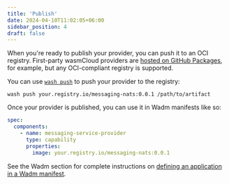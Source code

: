 ```yaml
---
title: 'Publish'
date: 2024-04-10T11:02:05+06:00
sidebar_position: 4
draft: false
---
```


When you're ready to publish your provider, you can push it to an OCI registry. First-party wasmCloud providers are [hosted on GitHub Packages](https://ghcr.io/wasmcloud/wasmcloud), for example, but any OCI-compliant registry is supported.

You can use [`wash push`](/docs/cli/push) to push your provider to the registry:

```shell
wash push your.registry.io/messaging-nats:0.0.1 /path/to/artifact
```

Once your provider is published, you can use it in Wadm manifests like so:

```yaml
spec:
  components:
    - name: messaging-service-provider
      type: capability
      properties:
        image: your.registry.io/messaging-nats:0.0.1
```

See the Wadm section for complete instructions on [defining an application in a Wadm manifest](/docs/ecosystem/wadm/model).
